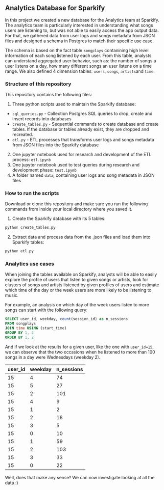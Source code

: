 ## Analytics Database for Sparkify

In this project we created a new database for the Analytics team at Sparkify. 
The analytics team is particularly interested in understanding what songs users are listening to, but was not able to easily access the app output data.
For that, we gathered data from user logs and songs metadata from JSON files and designed a schema in Postgres to match their specific use case.

The schema is based on the fact table `songplays` contanining high level information of each song listened by each user. From this table, analysts can understand aggregated user behavior, such as: the number of songs a user listens on a day, how many different songs an user listens on a time range. We also defined 4 dimension tables: `users`, `songs`, `artists`and `time`. 

### Structure of this repository

This repository contains the following files: 

1. Three python scripts used to maintain the Sparkify database:
  * `sql_queries.py` - Collection Postgres SQL queries to drop, create and insert records into databases
  * `create_tables.py` - Sequential commands to create database and create tables. If the database or tables already exist, they are dropped and recreated.
  * `etl.py` - ETL processes that transforms user logs and songs metadata from JSON files into the Sparkify database 
2. One jupyter notebook used for research and development of the ETL process: `etl.ipynb`
3. One jupyter notebook used to test queries during research and development phase: `test.ipynb`
4. A folder named `data`, containing user logs and song metadata in JSON files

### How to run the scripts

Download or clone this repository and make sure you run the following commands from inside your local directory where you saved it.

1. Create the Sparkify database with its 5 tables:

```python
python create_tables.py
```

2. Extract data and process data from the .json files and load them into Sparkify tables:

```python
python etl.py
```

### Analytics use cases

When joining the tables available on Sparkify, analysts will be able to easily explore the profile of users that listen to given songs or artists, look for clusters of songs and artists listened by given profiles of users and estimate which time of the day or the week users are more likely to be listening to music.

For example, an analysis on which day of the week users listen to more songs can start with the following query:

```sql
SELECT user_id, weekday, count(session_id) as n_sessions 
FROM songplays 
JOIN time USING (start_time) 
GROUP BY 1, 2
ORDER BY 1, 2 
```

And if we look at the results for a given user, like the one with `user_id=15`, we can observe that the two occasions when he listened to more than 100 songs in a day were Wednesdays (weekday 2). 

| user_id | weekday | n_sessions |
|---------|---------|------------|
| 15      | 4       | 74         |
| 15      | 5       | 27         |
| 15      | 2       | 101        |
| 15      | 4       | 9          |
| 15      | 1       | 2          |
| 15      | 2       | 18         |
| 15      | 3       | 5          |
| 15      | 0       | 10         |
| 15      | 1       | 59         |
| 15      | 2       | 103        |
| 15      | 3       | 33         |
| 15      | 0       | 22         |

Well, does that make any sense? We can now investigate looking at all the data :)

